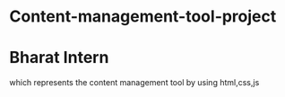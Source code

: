 # Content-management-tool-project
# Bharat Intern
which represents the content management tool by using html,css,js
